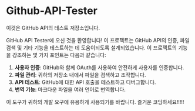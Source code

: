# Github-API-Tester

이것은 GitHub API의 테스트 저장소입니다.

GitHub API Tester에 오신 것을 환영합니다! 이 프로젝트는 GitHub API의 인증, 파일 검색 및 기타 기능을 테스트하는 데 도움이되도록 설계되었습니다. 이 프로젝트의 기능을 강조하는 몇 가지 포인트는 다음과 같습니다:

1. **사용자 인증**: GitHub와 함께 OAuth를 사용하여 안전하게 사용자를 인증합니다.
2. **파일 관리**: 귀하의 저장소 내에서 파일을 검색하고 조작합니다.
3. **API 테스트**: GitHub에 대한 API 호출을 테스트하고 디버그합니다.
4. **번역 기능**: 마크다운 파일을 여러 언어로 번역합니다.

이 도구가 귀하의 개발 요구에 유용하게 사용되기를 바랍니다. 즐거운 코딩하세요!!!!!
